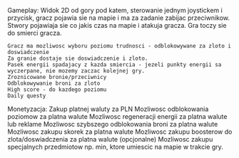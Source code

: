 Gameplay: 
	Widok 2D od gory pod katem, sterowanie jednym joystickem i przycisk, gracz pojawia sie na mapie i ma za zadanie zabijac 	przeciwnikow. Stwory pojawiaja sie co jakis czas na mapie i atakuja gracza. Gra toczy sie do smierci gracza.
	
	Gracz ma mozliwosc wyboru poziomu trudnosci - odblokowywane za zloto i doswiadczenie
	Za granie dostaje sie doswiadczenie i zloto.
	Pasek energii spadajacy z kazda smiercia - jezeli punkty energii sa wyczerpane, nie mozemy zaczac kolejnej gry.
	Zroznicowane bronie/przeciwnicy
	Odblokowywanie broni za zloto
	High score - do kazdego poziomu
	Daily questy
	
Monetyzacja:
	Zakup platnej waluty za PLN
	Mozliwosc odblokowania poziomow za platna walute
	Mozliwosc regeneracji energii za platna walute lub reklame
	Mozliwosc szybszego odblokowania broni za platna walute
	Mozliwosc zakupu skorek za platna walute
	Mozliwosc zakupu boosterow do zlota/doswiadczenia za platna walute
	(opcjonalne) Mozliwosc zakupu specjalnych przedmiotow np. min, ktore umiescic na mapie w trakcie gry.